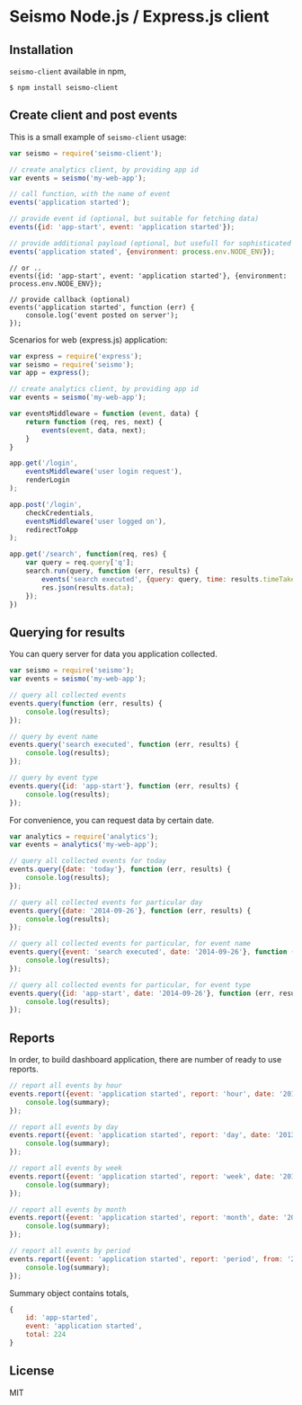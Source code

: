 # Seismo Node.js / Express.js client

## Installation

`seismo-client` available in npm,

```
$ npm install seismo-client
```

## Create client and post events

This is a small example of `seismo-client` usage:

```js
var seismo = require('seismo-client');

// create analytics client, by providing app id
var events = seismo('my-web-app');

// call function, with the name of event
events('application started');
```

```js
// provide event id (optional, but suitable for fetching data)
events({id: 'app-start', event: 'application started'});
```

```js
// provide additional payload (optional, but usefull for sophisticated analysis)
events('application stated', {environment: process.env.NODE_ENV});
```

```jsby
// or ..
events({id: 'app-start', event: 'application started'}, {environment: process.env.NODE_ENV});

// provide callback (optional)
events('application started', function (err) {
	console.log('event posted on server');
});
```

Scenarios for web (express.js) application:

```js
var express = require('express');
var seismo = require('seismo');
var app = express();

// create analytics client, by providing app id
var events = seismo('my-web-app');

var eventsMiddleware = function (event, data) {
	return function (req, res, next) {
		events(event, data, next);
	}
}

app.get('/login',
	eventsMiddleware('user login request'),
	renderLogin
);

app.post('/login',
	checkCredentials,
	eventsMiddleware('user logged on'),
	redirectToApp
);

app.get('/search', function(req, res) {
	var query = req.query['q'];
	search.run(query, function (err, results) {
		events('search executed', {query: query, time: results.timeTakes});
		res.json(results.data);
	});
})
```

## Querying for results

You can query server for data you application collected.

```js
var seismo = require('seismo');
var events = seismo('my-web-app');

// query all collected events
events.query(function (err, results) {
	console.log(results);
});
```

```js
// query by event name
events.query('search executed', function (err, results) {
	console.log(results);
});
```

```js
// query by event type
events.query({id: 'app-start'}, function (err, results) {
	console.log(results);
});
```


For convenience, you can request data by certain date.

```js
var analytics = require('analytics');
var events = analytics('my-web-app');

// query all collected events for today
events.query({date: 'today'}, function (err, results) {
	console.log(results);
});
```

```js
// query all collected events for particular day
events.query({date: '2014-09-26'}, function (err, results) {
	console.log(results);
});
```

```js
// query all collected events for particular, for event name
events.query({event: 'search executed', date: '2014-09-26'}, function (err, results) {
	console.log(results);
});
```

```js
// query all collected events for particular, for event type
events.query({id: 'app-start', date: '2014-09-26'}, function (err, results) {
	console.log(results);
});
```

## Reports

In order, to build dashboard application, there are number of ready to use reports.

```js
// report all events by hour
events.report({event: 'application started', report: 'hour', date: '2013-09-29', hour: 6}, function (err, summary) {
	console.log(summary);
});
```

```js
// report all events by day
events.report({event: 'application started', report: 'day', date: '2013-09-29'}, function (err, summary) {
	console.log(summary);
});
```

```js
// report all events by week
events.report({event: 'application started', report: 'week', date: '2013-09-29'}, function (err, summary) {
	console.log(summary);
});
```

```js
// report all events by month
events.report({event: 'application started', report: 'month', date: '2013-09-29'}, function (err, summary) {
	console.log(summary);
});
```

```js
// report all events by period
events.report({event: 'application started', report: 'period', from: '2013-09-10', to: '2013-09-13'}, function (err, summary) {
	console.log(summary);
});
```

Summary object contains totals,

```js
{
	id: 'app-started',
	event: 'application started',
	total: 224
}
```

## License

MIT
